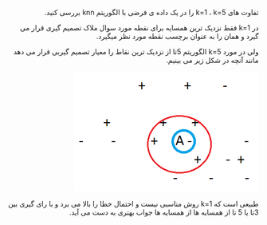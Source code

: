 <div dir='rtl'> 
  
  تفاوت های k=1 ، k=5 را در یک داده ی فرضی با الگوریتم knn بررسی کنید.
  
  در k=1 فقط نزدیک ترین همسایه برای نقطه مورد سوال ملاک تصمیم گیری قرار می گیرد و همان را به عنوان برچسب نقطه مورد نظر میگیرد.
  
  ولی در مورد k=5 الگوریتم 5تا از نزدیک ترین نقاط را معیار تصمیم گیربی قرار می دهد مانند آنچه در شکل زیر می بینیم.
  
  ![ ](1.png)
  
  طبیعی است که k=1 روش مناسبی نیست و احتمال خطا را بالا می برد و با رای گیری بین 3تا یا 5 تا از همسایه ها از همسایه ها جواب بهتری به دست می آید.
 
</div>
